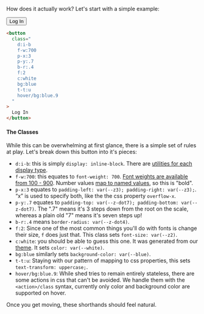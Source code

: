How does it actually work? Let's start with a simple example:

<div>
  <button
    class="
      d:i-b
      f-w:500
      p-x:3
      p-y:.7
      b-r:.4
      f:2
      c:white
      bg:blue
      t-t:u
      hover/bg:blue.9
    "
  >
  Log In
  </button>
</div>

```html
<button
  class="
    d:i-b
    f-w:700
    p-x:3
    p-y:.7
    b-r:.4
    f:2
    c:white
    bg:blue
    t-t:u
    hover/bg:blue.9
  "
>
  Log In
</button>
```

#### The Classes
While this can be overwhelming at first glance, there is a simple set of rules
at play. Let's break down this button into it's pieces:
- `d:i-b`: this is simply `display: inline-block`. There are [utilities for each
  display type](layout.html#00-display).
- `f-w:700`: this equates to `font-weight: 700`. [Font weights are available
  from 100 - 900](type.html#01-font-weight). Number values [map to named
  values](https://developer.mozilla.org/en-US/docs/Web/CSS/font-weight#Values),
  so this is "bold".
- `p-x:3` equates to `padding-left: var(--z3); padding-right: var(--z3);`. “x”
  is used to specify both, like the the css property `overflow-x`.
- `p-y:.7` equates to `padding-top: var(--z-dot7); padding-bottom: var(--z-dot7)`. The ".7" means it's 3 steps down from the root on the scale, whereas a plain old "7" means it's seven steps up!
- `b-r:.4` means `border-radius: var(--z-dot4)`.
- `f:2`: Since one of the most common things you'll do with fonts is change
  their size, `f` does just that. This class sets `font-size: var(--z2)`.
- `c:white`: you should be able to guess this one. It was generated from our
  [theme](docs.html#custom-theme). It sets `color: var(--white)`.
- `bg:blue` similarly sets `background-color: var(--blue)`.
- `t-t:u`: Staying with our pattern of mapping to css properties, this sets
  `text-transform: uppercase;`.
- `hover/bg:blue.9`: While shed tries to remain entirely stateless, there are
  some actions in css that can't be avoided. We handle them with the
  `<action>/class` syntax, currently only color and background color are
  supported on hover.

Once you get moving, these shorthands should feel natural.
